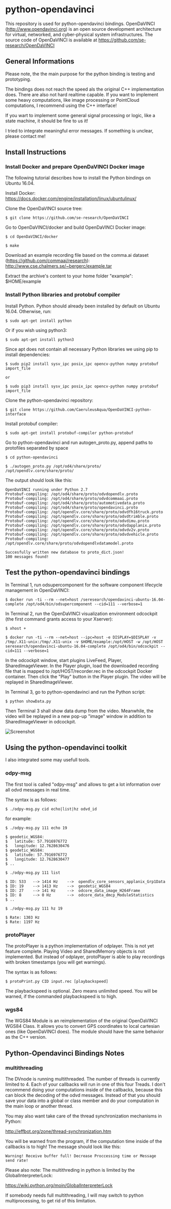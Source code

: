 # python-opendavinci
This repository is used for python-opendavinci bindings. OpenDaVINCI (http://www.opendavinci.org) is an open source development architecture for virtual, networked, and cyber-physical system infrastructures. The source code of OpenDaVINCI is available at https://github.com/se-research/OpenDaVINCI


## General Informations
Please note, the the main purpose for the python binding is testing and prototyping.

The bindings does not reach the speed als the original C++ implementation does.
There are also not hard realtime capable. 
If you want to implement some heavy computations, like image processing
or PointCloud computations, I recommend using the C++ interface!

If you wart to implement some general signal processing or logic, like a state machine,
it should be fine to us it!

I tried to integrate meaningful error messages. If something is unclear, please contact me!




## Install Instructions

### Install Docker and prepare OpenDaVINCI Docker image

The following tutorial describes how to install the Python bindings on Ubuntu 16.04.

Install Docker: https://docs.docker.com/engine/installation/linux/ubuntulinux/

Clone the OpenDaVINCI source tree:

    $ git clone https://github.com/se-research/OpenDaVINCI

Go to OpenDaVINCI/docker and build OpenDaVINCI Docker image:

    $ cd OpenDaVINCI/docker

    $ make

Download an example recording file based on the comma.ai dataset (https://github.com/commaai/research): http://www.cse.chalmers.se/~bergerc/example.tar

Extract the archive's content to your home folder "example": $HOME/example

### Install Python libraries and protobuf compiler

Install Python. Python should already been installed by default on Ubuntu 16.04. Otherwise, run:

    $ sudo apt-get install python

Or if you wish using python3:

    $ sudo apt-get install python3

Since apt does not contain all necessary Python libraries we using pip to install dependencies:

    $ sudo pip2 install sysv_ipc posix_ipc opencv-python numpy protobuf import_file
    
    or
    
    $ sudo pip3 install sysv_ipc posix_ipc opencv-python numpy protobuf import_file

Clone the python-opendavinci repository:

    $ git clone https://github.com/CaeruleusAqua/OpenDaVINCI-python-interface

Install protobuf compiler:

    $ sudo apt-get install protobuf-compiler python-protobuf

Go to python-opendavinci and run autogen_proto.py, append paths to protofiles separated by space

    $ cd python-opendavinci

    $ ./autogen_proto.py /opt/od4/share/proto/ /opt/opendlv.core/share/proto/
    
The output should look like this:

    OpenDaVINCI running under Python 2.7
    Protobuf-compiling: /opt/od4/share/proto/odvdopendlv.proto
    Protobuf-compiling: /opt/od4/share/proto/odvdcommaai.proto
    Protobuf-compiling: /opt/od4/share/proto/automotivedata.proto
    Protobuf-compiling: /opt/od4/share/proto/opendavinci.proto
    Protobuf-compiling: /opt/opendlv.core/share/proto/odvdfh16truck.proto
    Protobuf-compiling: /opt/opendlv.core/share/proto/odvdtrimble.proto
    Protobuf-compiling: /opt/opendlv.core/share/proto/odvdimu.proto
    Protobuf-compiling: /opt/opendlv.core/share/proto/odvdapplanix.proto
    Protobuf-compiling: /opt/opendlv.core/share/proto/odvdv2v.proto
    Protobuf-compiling: /opt/opendlv.core/share/proto/odvdvehicle.proto
    Protobuf-compiling: /opt/opendlv.core/share/proto/odvdopendlvdatamodel.proto
    
    Succesfully written new database to proto_dict.json!
    100 messages found!

 


## Test the python-opendavinci bindings

In Terminal 1, run odsupercomponent for the software component lifecycle management in OpenDaVINCI:

    $ docker run -ti --rm --net=host /seresearch/opendavinci-ubuntu-16.04-complete /opt/od4/bin/odsupercomponent --cid=111 --verbose=1

In Terminal 2, run the OpenDaVINCI visualization environment odcockpit (the first command grants access to your Xserver):

    $ xhost +

    $ docker run -ti --rm --net=host --ipc=host -e DISPLAY=$DISPLAY -v /tmp/.X11-unix:/tmp/.X11-unix -v $HOME/example:/opt/HOST -w /opt/HOST seresearch/opendavinci-ubuntu-16.04-complete /opt/od4/bin/odcockpit --cid=111 --verbose=1

In the odcockpit window, start plugins LiveFeed, Player, SharedImageViewer. In the Player plugin, load the downloaded recording file that is mapped to /opt/HOST/recorder.rec in the odcockpit Docker container. Then click the "Play" button in the Player plugin. The video will be replayed in SharedImageViewer.

In Terminal 3, go to python-opendavinci and run the Python script:

    $ python showData.py

Then Terminal 3 shall show data dump from the video. Meanwhile, the video will be replayed in a new pop-up "image" window in addition to SharedImageViewer in odcockpit.

![Screenshot](https://github.com/se-research-studies/python-opendavinci/blob/master/pythonBindingTest.jpg)


## Using the python-opendavinci toolkit

I also integrated some may usefull tools.

### odpy-msg

The first tool is called "odpy-msg" and allows to get a lot information over all odvd messages in real time.

The syntax is as follows:

    $ ./odpy-msg.py cid echo|list|hz odvd_id

for example:

    $ ./odpy-msg.py 111 echo 19

    $ geodetic_WGS84:
    $   latitude: 57.7916976772    
    $   longitude: 12.7628630476
    $ geodetic_WGS84:
    $   latitude: 57.7916976772
    $   longitude: 12.7628630477
    $ ..
    
    $ ./odpy-msg.py 111 list

    $ ID: 533   --> 1414 Hz    -->  opendlv_core_sensors_applanix_Grp1Data
    $ ID: 19    --> 1413 Hz    -->  geodetic_WGS84
    $ ID: 27    --> 141 Hz     -->  odcore_data_image_H264Frame
    $ ID: 8     --> 0 Hz       -->  odcore_data_dmcp_ModuleStatistics
    $ ..

    $ ./odpy-msg.py 111 hz 19

    $ Rate: 1303 Hz
    $ Rate: 1197 Hz


### protoPlayer
The protoPlayer is a python implementation of odplayer. This is not yet feature complete. Playing Video and SharedMemory objects is not implemented.
But instead of odplayer, protoPlayer is able to play recordings with broken timestamps (you will get warnings).

The syntax is as follows:

    $ protoPrint.py CID input.rec [playbackspeed]
    
The playbackspeed is optional. Zero means unlimited speed.
You will be warned, if the commanded playbackspeed is to high.


### wgs84
The WGS84 Module is an reimplementation of the original OpenDaVINCI WGS84 Class.
It allows you to convert GPS coordinates to local cartesian ones (like OpenDaVINCI does).
The module should have the same behavior as the C++ version.


## Python-Opendavinci Bindings Notes

### multithreading
The DVnode is running multithreaded. The number of threads is currently limited to 4.
Each of your callbacks will run in one of this four Treads. I don't recommend doing
your computations inside of the callbacks, because this can block the decoding of the odvd messages.
Instead of that you should save your data into a global or class member and do your computation
in the main loop or another thread.

You may also want take care of the thread synchronization mechanisms in Python:

http://effbot.org/zone/thread-synchronization.htm

You will be warned from the program, if the computation time inside of the callbacks is to high!
The message should look like this:

    Warning! Receive buffer full! Decrease Proccessing time or Message send rate!
   
Please also note: The multithreding in python is limited by the GlobalInterpreterLock:

https://wiki.python.org/moin/GlobalInterpreterLock

If somebody needs full multithreading, I will may switch to python multiprocessing, to get rid of this limitation.

